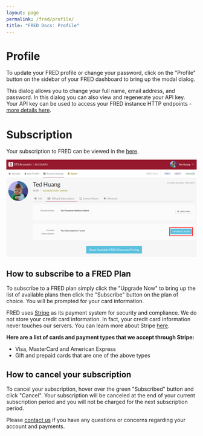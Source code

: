 ```yaml
---
layout: page
permalink: /fred/profile/
title: "FRED Docs: Profile"
---
```


# Profile

To update your FRED profile or change your password, click on the "Profile" button on the sidebar of your FRED dashboard to bring up the modal dialog.

This dialog allows you to change your full name, email address, and password. In this dialog you can also view and regenerate your API key. Your API key can be used to access your FRED instance HTTP endpoints - [more details here](/fred/http-access).

# Subscription

Your subscription to FRED can be viewed in the [here](https://users.sensetecnic.com/subscriptions).

[![Subscription page](/assets/images/user-sub.png)](https://users.sensetecnic.com/subscriptions)

## How to subscribe to a FRED Plan

To subscribe to a FRED plan simply click the "Upgrade Now" to bring up the list of available plans then click the "Subscribe" button on the plan of choice. You will be prompted for your card information. 

FRED uses [Stripe](https://stripe.com/about) as its payment system for security and compliance. We do not store your credit card information. In fact, your credit card information never touches our servers. You can learn more about Stripe [here](https://stripe.com/about). 

**Here are a list of cards and payment types that we accept through Stripe:**

- Visa, MasterCard and American Express
- Gift and prepaid cards that are one of the above types

## How to cancel your subscription

To cancel your subscription, hover over the green "Subscribed" button and click "Cancel". Your subscription will be canceled at the end of your current subscription period and you will not be charged for the next subscription period.

Please [contact us](mailto:info@sensetecnic.com) if you have any questions or concerns regarding your account and payments.

